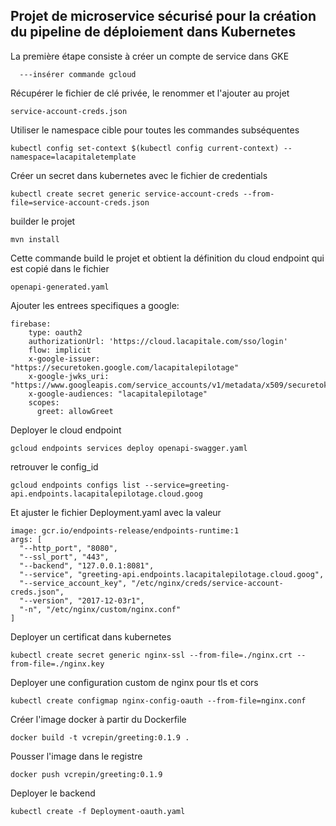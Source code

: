 Projet de microservice sécurisé pour la création du pipeline de déploiement dans Kubernetes
------------------------------------------------------------------------

La première étape consiste à créer un compte de service dans GKE

      ---insérer commande gcloud

Récupérer le fichier de clé privée, le renommer et l'ajouter au projet

    service-account-creds.json

Utiliser le namespace cible pour toutes les commandes subséquentes

    kubectl config set-context $(kubectl config current-context) --namespace=lacapitaletemplate

Créer un secret dans kubernetes avec le fichier de credentials

    kubectl create secret generic service-account-creds --from-file=service-account-creds.json

builder le projet

    mvn install

Cette commande build le projet et obtient la définition du cloud endpoint qui est copié dans le fichier 

    openapi-generated.yaml

Ajouter les entrees specifiques a google:

    firebase:
        type: oauth2
        authorizationUrl: 'https://cloud.lacapitale.com/sso/login'
        flow: implicit
        x-google-issuer: "https://securetoken.google.com/lacapitalepilotage"
        x-google-jwks_uri: "https://www.googleapis.com/service_accounts/v1/metadata/x509/securetoken@system.gserviceaccount.com"
        x-google-audiences: "lacapitalepilotage"
        scopes:
          greet: allowGreet

Deployer le cloud endpoint

    gcloud endpoints services deploy openapi-swagger.yaml

retrouver le config_id

    gcloud endpoints configs list --service=greeting-api.endpoints.lacapitalepilotage.cloud.goog

Et ajuster le fichier Deployment.yaml avec la valeur

    image: gcr.io/endpoints-release/endpoints-runtime:1
    args: [
      "--http_port", "8080",
      "--ssl_port", "443",
      "--backend", "127.0.0.1:8081",
      "--service", "greeting-api.endpoints.lacapitalepilotage.cloud.goog",
      "--service_account_key", "/etc/nginx/creds/service-account-creds.json",
      "--version", "2017-12-03r1",
      "-n", "/etc/nginx/custom/nginx.conf"
    ]

Deployer un certificat dans kubernetes

    kubectl create secret generic nginx-ssl --from-file=./nginx.crt --from-file=./nginx.key

Deployer une configuration custom de nginx pour tls et cors

    kubectl create configmap nginx-config-oauth --from-file=nginx.conf

Créer l'image docker à partir du Dockerfile

    docker build -t vcrepin/greeting:0.1.9 .

Pousser l'image dans le registre

    docker push vcrepin/greeting:0.1.9

Deployer le backend

    kubectl create -f Deployment-oauth.yaml


